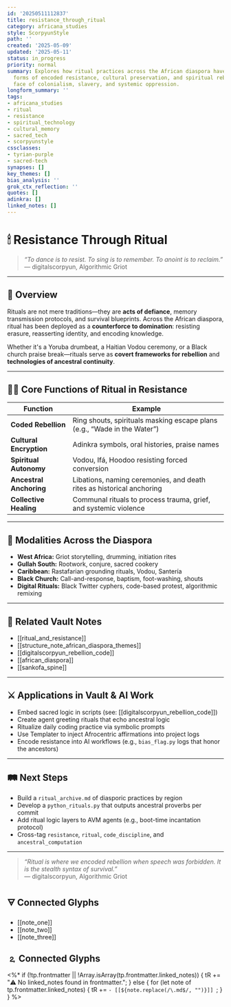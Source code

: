 ```yaml
---
id: '20250511112837'
title: resistance_through_ritual
category: africana_studies
style: ScorpyunStyle
path: ''
created: '2025-05-09'
updated: '2025-05-11'
status: in_progress
priority: normal
summary: Explores how ritual practices across the African diaspora have served as
  forms of encoded resistance, cultural preservation, and spiritual rebellion in the
  face of colonialism, slavery, and systemic oppression.
longform_summary: ''
tags:
- africana_studies
- ritual
- resistance
- spiritual_technology
- cultural_memory
- sacred_tech
- scorpyunstyle
cssclasses:
- tyrian-purple
- sacred-tech
synapses: []
key_themes: []
bias_analysis: ''
grok_ctx_reflection: ''
quotes: []
adinkra: []
linked_notes: []
---
```



# 🕯 Resistance Through Ritual

> _“To dance is to resist. To sing is to remember. To anoint is to reclaim.”_  
> — digitalscorpyun, Algorithmic Griot

---

## 📜 Overview

Rituals are not mere traditions—they are **acts of defiance**, memory transmission protocols, and survival blueprints. Across the African diaspora, ritual has been deployed as a **counterforce to domination**: resisting erasure, reasserting identity, and encoding knowledge.

Whether it's a Yoruba drumbeat, a Haitian Vodou ceremony, or a Black church praise break—rituals serve as **covert frameworks for rebellion** and **technologies of ancestral continuity**.

---

## ✊🏽 Core Functions of Ritual in Resistance

| Function                | Example                                                                 |
|-------------------------|-------------------------------------------------------------------------|
| **Coded Rebellion**     | Ring shouts, spirituals masking escape plans (e.g., “Wade in the Water”) |
| **Cultural Encryption** | Adinkra symbols, oral histories, praise names                            |
| **Spiritual Autonomy**  | Vodou, Ifá, Hoodoo resisting forced conversion                           |
| **Ancestral Anchoring** | Libations, naming ceremonies, and death rites as historical anchoring   |
| **Collective Healing**  | Communal rituals to process trauma, grief, and systemic violence         |

---

## 🔮 Modalities Across the Diaspora

- **West Africa:** Griot storytelling, drumming, initiation rites  
- **Gullah South:** Rootwork, conjure, sacred cookery  
- **Caribbean:** Rastafarian grounding rituals, Vodou, Santería  
- **Black Church:** Call-and-response, baptism, foot-washing, shouts  
- **Digital Rituals:** Black Twitter cyphers, code-based protest, algorithmic remixing

---

## 🔗 Related Vault Notes

- [[ritual_and_resistance]]  
- [[structure_note_african_diaspora_themes]]  
- [[digitalscorpyun_rebellion_code]]  
- [[african_diaspora]]  
- [[sankofa_spine]]

---

## ⚔️ Applications in Vault & AI Work

- Embed sacred logic in scripts (see: [[digitalscorpyun_rebellion_code]])  
- Create agent greeting rituals that echo ancestral logic  
- Ritualize daily coding practice via symbolic prompts  
- Use Templater to inject Afrocentric affirmations into project logs  
- Encode resistance into AI workflows (e.g., `bias_flag.py` logs that honor the ancestors)

---

## 🛤️ Next Steps

- Build a `ritual_archive.md` of diasporic practices by region  
- Develop a `python_rituals.py` that outputs ancestral proverbs per commit  
- Add ritual logic layers to AVM agents (e.g., boot-time incantation protocol)  
- Cross-tag `resistance`, `ritual`, `code_discipline`, and `ancestral_computation`

---

> _“Ritual is where we encoded rebellion when speech was forbidden. It is the stealth syntax of survival.”_  
> — digitalscorpyun, Algorithmic Griot

## 🜃 Connected Glyphs
- [[note_one]]
- [[note_two]]
- [[note_three]]
## 🄃 Connected Glyphs

<%*
if (!tp.frontmatter || !Array.isArray(tp.frontmatter.linked_notes)) {
  tR += "⚠️ No linked_notes found in frontmatter.";
} else {
  for (let note of tp.frontmatter.linked_notes) {
    tR += `- [[${note.replace(/\.md$/, "")}]]
`;
  }
}
%>
